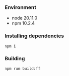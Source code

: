### Environment

- node 20.11.0
- npm 10.2.4

### Installing dependencies

`npm i`

### Building

`npm run build:ff`

